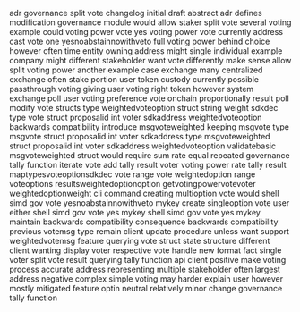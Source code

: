 adr governance split vote changelog initial draft abstract adr defines modification governance module would allow staker split vote several voting example could voting power vote yes voting power vote currently address cast vote one yesnoabstainnowithveto full voting power behind choice however often time entity owning address might single individual example company might different stakeholder want vote differently make sense allow split voting power another example case exchange many centralized exchange often stake portion user token custody currently possible passthrough voting giving user voting right token however system exchange poll user voting preference vote onchain proportionally result poll modify vote structs type weightedvoteoption struct string weight sdkdec type vote struct proposalid int voter sdkaddress weightedvoteoption backwards compatibility introduce msgvoteweighted keeping msgvote type msgvote struct proposalid int voter sdkaddress type msgvoteweighted struct proposalid int voter sdkaddress weightedvoteoption validatebasic msgvoteweighted struct would require sum rate equal repeated governance tally function iterate vote add tally result voter voting power rate tally result maptypesvoteoptionsdkdec vote range vote weightedoption range voteoptions resultsweightedoptionoption getvotingpowervotevoter weightedoptionweight cli command creating multioption vote would shell simd gov vote yesnoabstainnowithveto mykey create singleoption vote user either shell simd gov vote yes mykey shell simd gov vote yes mykey maintain backwards compatibility consequence backwards compatibility previous votemsg type remain client update procedure unless want support weightedvotemsg feature querying vote struct state structure different client wanting display voter respective vote handle new format fact single voter split vote result querying tally function api client positive make voting process accurate address representing multiple stakeholder often largest address negative complex simple voting may harder explain user however mostly mitigated feature optin neutral relatively minor change governance tally function
